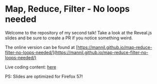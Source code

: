 # Map, Reduce, Filter - No loops needed

Welcome to the repository of my second talk!
Take a look at the Reveal.js slides and be sure to create a PR if you notice something weird.

The online version can be found at [https://mannil.github.io/map-reduce-filter-no-loops-needed/](https://mannil.github.io/map-reduce-filter-no-loops-needed/)

Live coding content: [here](https://mannil.github.io/map-reduce-filter-no-loops-needed/assets/livecoding.js)

PS: Slides are optimized for Firefox 57!

